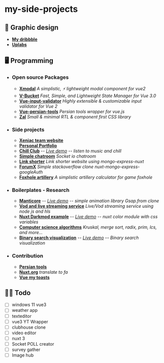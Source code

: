 # my-side-projects

## 🎈 Graphic design

- **[My dribbble](https://dribbble.com/mediv0)**
- **[Uplabs](https://www.uplabs.com/mediv0)**

## 🖥️ Programming

- ### Open source Packages
    - **[Xmodal](https://github.com/mediv0/xmodal)** *A simplistic, ⚡ lightweight modal component for vue2*
    - **[V-Bucket](https://github.com/mediv0/v-bucket)** *Fast, Simple, and Lightweight State Manager for Vue 3.0*
    - **[Vue-input-validator](https://github.com/mediv0/vue-input-validator)** *Highly extensible & customizable input validator for Vue 2*
    - **[Vue-persian-tools](https://github.com/persian-tools/vue-persian-tools)** *Persian tools wrapper for vue.js*
    - **[Zal](https://github.com/mediv0/zal)** *Small & minimal RTL & component first CSS library*

- ### Side projects
    - **[Xeniac team website](https://xeniac.ir/)**
    - **[Personal Portfolio](https://mahdi.wtf/)**
    - **[Chill Club](https://xeniac.ir/)** -- *[Live demo](https://chill-club.vercel.app/)* -- *listen to music and chill*
    - **[Simple chatroom](https://github.com/mediv0/simple-chatroom)** *Socket io chatroom*
    - **[Link shorter](https://github.com/mediv0/link-shorter)** *Link shorter website using mongo-express-nuxt*
    - **[ForumX](https://github.com/mediv0/forumX)** *Simple stackoverflow clone nuxt-mongo-express-googleAuth*
    - **[Foxhole artillery](https://github.com/XeniacDev/FoxholeArtillery-Windows)** *A simplistic artillery calculator for game foxhole*
 
- ### Boilerplates - Research
    - **[Manticore](https://github.com/mediv0/Manticore)** -- *[Live demo](https://codesandbox.io/s/gallant-platform-5g873?file=/index.html)* -- *simple animation library Gsap.from clone*
    - **[Vod and live streaming service](https://github.com/mediv0/vod-live-stream-ffmpeg-example)** *Live/Vod streaming service using node js and hls*
    - **[Nuxt Darkmod example](https://github.com/mediv0/nuxt-color-module-example)** -- *[Live demo](https://mediv0.github.io/nuxt-color-module-example/)* -- *nuxt color module with css variables*
    - **[Computer science algorithms](https://github.com/mediv0/computer-science-algorithms-list)** *Kruskal, merge sort, radix, prim, lcs, and more...*
    - **[Binary search visualization](https://github.com/mediv0/binary-search-visualization)** -- *[Live demo](https://mediv0.github.io/binary-search-visualization/)* -- *Binary search visualization*

- ### Contribution
    - **[Persian tools](https://github.com/persian-tools/persian-tools)**
    - **[Nuxt.org](https://github.com/nuxt/nuxtjs.org)** *translate to fa*
    - **[Vue my toasts](https://github.com/vuegems/vue-my-toasts)**

## 🐱‍💻 Todo
- [ ] windows 11 vue3
- [ ] weather app
- [ ] texteditor
- [ ] vue3 YT Wrapper
- [ ] clubhouse clone
- [ ] video editor
- [ ] nuxt 3 
- [ ] Socket POLL creator
- [ ] survey gather
- [ ] Image hub

